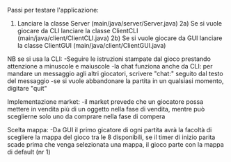 Passi per testare l'applicazione:
1) Lanciare la classe Server (main/java/server/Server.java)
2a) Se si vuole giocare da CLI lanciare la classe ClientCLI (main/java/client/ClientCLI.java)
2b) Se si vuole giocare da GUI lanciare la classe ClientGUI (main/java/client/ClientGUI.java)

NB se si usa la CLI:
-Seguire le istruzioni stampate dal gioco prestando attenzione a minuscole e maiuscole
-la chat funziona anche da CLI: per mandare un messaggio agli altri giocatori, scrivere "chat:" seguito dal testo del messaggio
-se si vuole abbandonare la partita in un qualsiasi momento, digitare "quit"

Implementazione market:
-il market prevede che un giocatore possa mettere in vendita più di un oggetto nella fase di vendita, mentre può sceglierne solo uno da comprare nella fase di compera

Scelta mappa:
-Da GUI il primo gicatore di ogni partita avrà la facoltà di scegliere la mappa del gioco tra le 8 disponibili, se il timer di inizio parita scade prima che venga selezionata una mappa, il gioco parte con la mappa di default (nr 1)